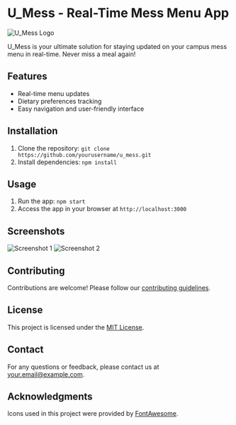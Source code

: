 # U_Mess - Real-Time Mess Menu App

![U_Mess Logo](INSERT_LOGO_IMAGE_URL_HERE)

U_Mess is your ultimate solution for staying updated on your campus mess menu in real-time. Never miss a meal again!

## Features
- Real-time menu updates
- Dietary preferences tracking
- Easy navigation and user-friendly interface

## Installation
1. Clone the repository: `git clone https://github.com/yourusername/u_mess.git`
2. Install dependencies: `npm install`

## Usage
1. Run the app: `npm start`
2. Access the app in your browser at `http://localhost:3000`

## Screenshots
![Screenshot 1](INSERT_SCREENSHOT_1_IMAGE_URL_HERE)
![Screenshot 2](INSERT_SCREENSHOT_2_IMAGE_URL_HERE)

## Contributing
Contributions are welcome! Please follow our [contributing guidelines](CONTRIBUTING.md).

## License
This project is licensed under the [MIT License](LICENSE).

## Contact
For any questions or feedback, please contact us at your.email@example.com.

## Acknowledgments
Icons used in this project were provided by [FontAwesome](https://fontawesome.com/).

